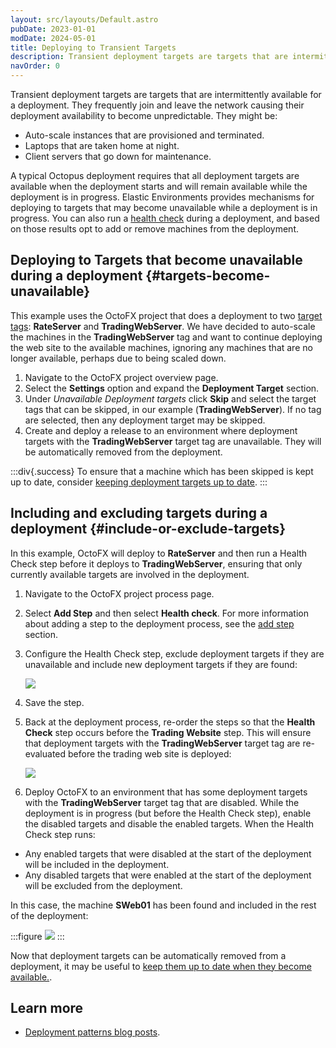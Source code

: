 ```yaml
---
layout: src/layouts/Default.astro
pubDate: 2023-01-01
modDate: 2024-05-01
title: Deploying to Transient Targets
description: Transient deployment targets are targets that are intermittently available for a deployment.
navOrder: 0
---
```


Transient deployment targets are targets that are intermittently available for a deployment.  They frequently join and leave the network causing their deployment availability to become unpredictable. They might be:

- Auto-scale instances that are provisioned and terminated.
- Laptops that are taken home at night.
- Client servers that go down for maintenance.

A typical Octopus deployment requires that all deployment targets are available when the deployment starts and will remain available while the deployment is in progress.  Elastic Environments provides mechanisms for deploying to targets that may become unavailable while a deployment is in progress. You can also run a [health check](/docs/projects/built-in-step-templates/health-check) during a deployment, and based on those results opt to add or remove machines from the deployment.

## Deploying to Targets that become unavailable during a deployment {#targets-become-unavailable}

This example uses the OctoFX project that does a deployment to two [target tags](/docs/infrastructure/deployment-targets/#target-roles): **RateServer** and **TradingWebServer**. We have decided to auto-scale the machines in the **TradingWebServer** tag and want to continue deploying the web site to the available machines, ignoring any machines that are no longer available, perhaps due to being scaled down.

1. Navigate to the OctoFX project overview page.
2. Select the **Settings** option and expand the **Deployment Target** section.
3. Under *Unavailable Deployment targets* click **Skip** and select the target tags that can be skipped, in our example (**TradingWebServer**). If no tag are selected, then any deployment target may be skipped.
4. Create and deploy a release to an environment where deployment targets with the **TradingWebServer** target tag are unavailable. They will be automatically removed from the deployment.

:::div{.success}
To ensure that a machine which has been skipped is kept up to date, consider [keeping deployment targets up to date](/docs/deployments/patterns/elastic-and-transient-environments/keeping-deployment-targets-up-to-date).
:::

## Including and excluding targets during a deployment {#include-or-exclude-targets}

In this example, OctoFX will deploy to **RateServer** and then run a Health Check step before it deploys to **TradingWebServer**, ensuring that only currently available targets are involved in the deployment.

1. Navigate to the OctoFX project process page.
2. Select **Add Step** and then select **Health check**. For more information about adding a step to the deployment process, see the [add step](/docs/projects/steps) section.
3. Configure the Health Check step, exclude deployment targets if they are unavailable and include new deployment targets if they are found:

   ![](/docs/deployments/patterns/elastic-and-transient-environments/images/healthcheck.png)

4. Save the step.
5. Back at the deployment process, re-order the steps so that the **Health Check** step occurs before the **Trading Website** step.  This will ensure that deployment targets with the **TradingWebServer** target tag are re-evaluated before the trading web site is deployed:

   ![](/docs/deployments/patterns/elastic-and-transient-environments/images/evaluate.png)

6. Deploy OctoFX to an environment that has some deployment targets with the **TradingWebServer** target tag that are disabled.  While the deployment is in progress (but before the Health Check step), enable the disabled targets and disable the enabled targets. When the Health Check step runs:

 - Any enabled targets that were disabled at the start of the deployment will be included in the deployment.
 - Any disabled targets that were enabled at the start of the deployment will be excluded from the deployment.

In this case, the machine **SWeb01** has been found and included in the rest of the deployment:

:::figure
![](/docs/deployments/patterns/elastic-and-transient-environments/images/newtarget.png)
:::

Now that deployment targets can be automatically removed from a deployment, it may be useful to [keep them up to date when they become available.](/docs/deployments/patterns/elastic-and-transient-environments/keeping-deployment-targets-up-to-date).

## Learn more

- [Deployment patterns blog posts](https://yamldoc.liuyan.wang/blog/tag/Deployment%20Patterns).

